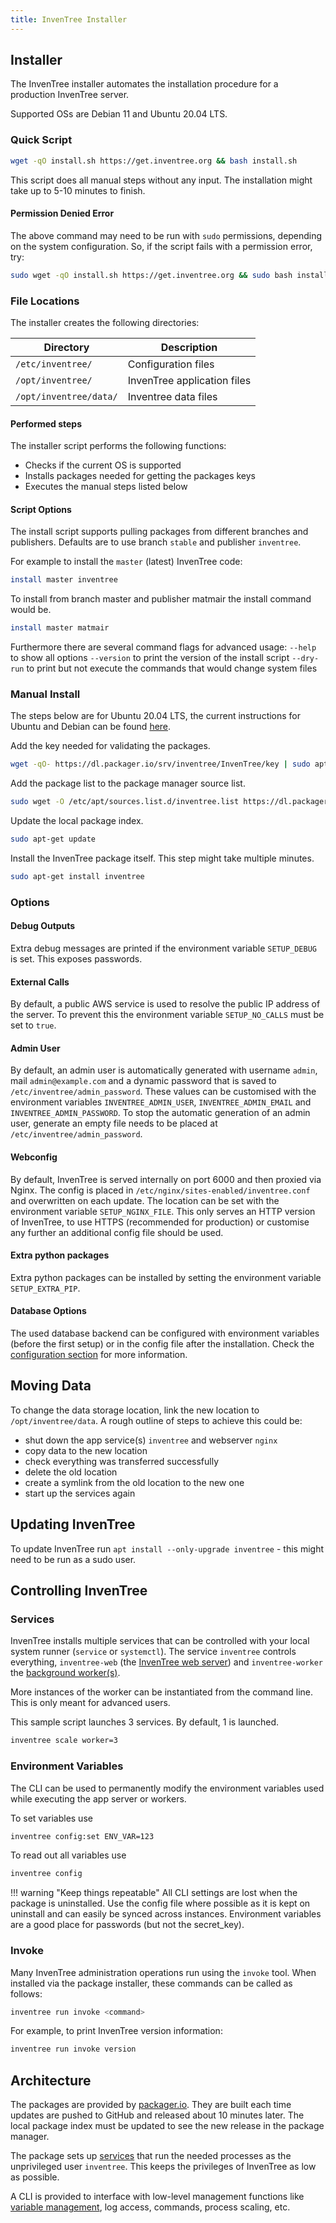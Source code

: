 ```yaml
---
title: InvenTree Installer
---
```


## Installer
The InvenTree installer automates the installation procedure for a production InvenTree server.

Supported OSs are Debian 11 and Ubuntu 20.04 LTS.

### Quick Script

```bash
wget -qO install.sh https://get.inventree.org && bash install.sh
```

This script does all manual steps without any input. The installation might take up to 5-10 minutes to finish.

#### Permission Denied Error

The above command may need to be run with `sudo` permissions, depending on the system configuration. So, if the script fails with a permission error, try:

```bash
sudo wget -qO install.sh https://get.inventree.org && sudo bash install.sh
```

### File Locations

The installer creates the following directories:

| Directory | Description |
| --- | --- |
| `/etc/inventree/` | Configuration files |
| `/opt/inventree/` | InvenTree application files |
| `/opt/inventree/data/` | Inventree data files |

#### Performed steps

The installer script performs the following functions:

- Checks if the current OS is supported
- Installs packages needed for getting the packages keys
- Executes the manual steps listed below

#### Script Options

The install script supports pulling packages from different branches and publishers.
Defaults are to use branch `stable` and publisher `inventree`.

For example to install the `master` (latest) InvenTree code:

```bash
install master inventree
```

To install from branch master and publisher matmair the install command would be.
```bash
install master matmair
```

Furthermore there are several command flags for advanced usage:
`--help` to show all options
`--version` to print the version of the install script
`--dry-run` to print but not execute the commands that would change system files

### Manual Install

The steps below are for Ubuntu 20.04 LTS, the current instructions for Ubuntu and Debian  can be found [here](https://packager.io/gh/inventree/InvenTree).

Add the key needed for validating the packages.
```bash
wget -qO- https://dl.packager.io/srv/inventree/InvenTree/key | sudo apt-key add -
```

Add the package list to the package manager source list.
```bash
sudo wget -O /etc/apt/sources.list.d/inventree.list https://dl.packager.io/srv/inventree/InvenTree/stable/installer/ubuntu/20.04.repo
```

Update the local package index.
```bash
sudo apt-get update
```

Install the InvenTree package itself. This step might take multiple minutes.
```bash
sudo apt-get install inventree
```

### Options

#### Debug Outputs

Extra debug messages are printed if the environment variable `SETUP_DEBUG` is set. This exposes passwords.

#### External Calls

By default, a public AWS service is used to resolve the public IP address of the server. To prevent this the environment variable `SETUP_NO_CALLS` must be set to `true`.

#### Admin User

By default, an admin user is automatically generated with username `admin`, mail `admin@example.com` and a dynamic password that is saved to `/etc/inventree/admin_password`.
These values can be customised with the environment variables `INVENTREE_ADMIN_USER`, `INVENTREE_ADMIN_EMAIL` and `INVENTREE_ADMIN_PASSWORD`.
To stop the automatic generation of an admin user, generate an empty file needs to be placed at `/etc/inventree/admin_password`.

#### Webconfig

By default, InvenTree is served internally on port 6000 and then proxied via Nginx. The config is placed in `/etc/nginx/sites-enabled/inventree.conf` and overwritten on each update. The location can be set with the environment variable `SETUP_NGINX_FILE`.
This only serves an HTTP version of InvenTree, to use HTTPS (recommended for production) or customise any further an additional config file should be used.

#### Extra python packages
Extra python packages can be installed by setting the environment variable `SETUP_EXTRA_PIP`.

#### Database Options

The used database backend can be configured with environment variables (before the first setup) or in the config file after the installation. Check the [configuration section](./config.md#database-options) for more information.

## Moving Data

To change the data storage location, link the new location to `/opt/inventree/data`.
A rough outline of steps to achieve this could be:
- shut down the app service(s) `inventree` and webserver `nginx`
- copy data to the new location
- check everything was transferred successfully
- delete the old location
- create a symlink from the old location to the new one
- start up the services again

## Updating InvenTree

To update InvenTree run `apt install --only-upgrade inventree` - this might need to be run as a sudo user.

## Controlling InvenTree

### Services

InvenTree installs multiple services that can be controlled with your local system runner (`service` or `systemctl`).
The service `inventree` controls everything, `inventree-web` (the [InvenTree web server](./processes.md#web-server)) and `inventree-worker` the [background worker(s)](./processes.md#background-worker).

More instances of the worker can be instantiated from the command line. This is only meant for advanced users.

This sample script launches 3 services. By default, 1 is launched.

```bash
inventree scale worker=3
```

### Environment Variables

The CLI can be used to permanently modify the environment variables used while executing the app server or workers.

To set variables use
```bash
inventree config:set ENV_VAR=123
```

To read out all variables use
```bash
inventree config
```

!!! warning "Keep things repeatable"
    All CLI settings are lost when the package is uninstalled.
    Use the config file where possible as it is kept on uninstall and can easily be synced across instances. Environment variables are a good place for passwords (but not the secret_key).

### Invoke

Many InvenTree administration operations run using the `invoke` tool. When installed via the package installer, these commands can be called as follows:

```bash
inventree run invoke <command>
```

For example, to print InvenTree version information:

```bash
inventree run invoke version
```

## Architecture

The packages are provided by [packager.io](https://packager.io/). They are built each time updates are pushed to GitHub and released about 10 minutes later. The local package index must be updated to see the new release in the package manager.

The package sets up [services](#controlling-inventree) that run the needed processes as the unprivileged user `inventree`. This keeps the privileges of InvenTree as low as possible.

A CLI is provided to interface with low-level management functions like [variable management](#environment-variables), log access, commands, process scaling, etc.
